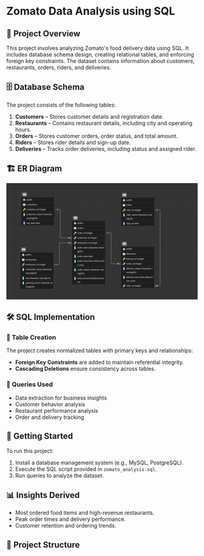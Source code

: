 # Zomato Data Analysis using SQL

## 📌 Project Overview
This project involves analyzing Zomato's food delivery data using SQL. It includes database schema design, creating relational tables, and enforcing foreign key constraints. The dataset contains information about customers, restaurants, orders, riders, and deliveries.

## 🗄 Database Schema
The project consists of the following tables:

1. **Customers** – Stores customer details and registration date.
2. **Restaurants** – Contains restaurant details, including city and operating hours.
3. **Orders** – Stores customer orders, order status, and total amount.
4. **Riders** – Stores rider details and sign-up date.
5. **Deliveries** – Tracks order deliveries, including status and assigned rider.

## 🏗 ER Diagram
![ER Diagram](https://github.com/Himanshu20752005/SQL-Data-Analyst-Journey-/blob/main/Project3%20--%20Zomato%20SQL/ER_Diagram/ER_Diagram.png)


## 🛠 SQL Implementation
### 🔹 Table Creation
The project creates normalized tables with primary keys and relationships:
- **Foreign Key Constraints** are added to maintain referential integrity.
- **Cascading Deletions** ensure consistency across tables.

### 🔹 Queries Used
- Data extraction for business insights
- Customer behavior analysis
- Restaurant performance analysis
- Order and delivery tracking

## 🚀 Getting Started
To run this project:
1. Install a database management system (e.g., MySQL, PostgreSQL).
2. Execute the SQL script provided in `zomato_analysis.sql`.
3. Run queries to analyze the dataset.

## 📊 Insights Derived
- Most ordered food items and high-revenue restaurants.
- Peak order times and delivery performance.
- Customer retention and ordering trends.

## 📂 Project Structure
